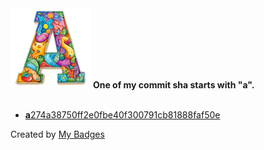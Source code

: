<img src="https://github.com/my-badges/my-badges/blob/master/badges/abc-commit/a-commit.png?raw=true" alt="One of my commit sha starts with &quot;a&quot;." title="One of my commit sha starts with &quot;a&quot;." width="128">
<strong>One of my commit sha starts with &quot;a&quot;.</strong>
<br><br>

- <a href="https://github.com/crazylady2004/synology/commit/a274a38750ff2e0fbe40f300791cb81888faf50e"><strong>a</strong>274a38750ff2e0fbe40f300791cb81888faf50e</a>


Created by <a href="https://github.com/my-badges/my-badges">My Badges</a>